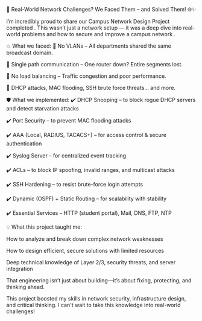🔐 Real-World Network Challenges? We Faced Them – and Solved Them! 🌐✨

I’m incredibly proud to share our Campus Network Design Project completed .
This wasn’t just a network setup — it was a deep dive into real-world problems and how to secure and improve a campus network .

💥 What we faced:
🔸 No VLANs – All departments shared the same broadcast domain.

🔸 Single path communication – One router down? Entire segments lost.

🔸 No load balancing – Traffic congestion and poor performance.

🔸 DHCP attacks, MAC flooding, SSH brute force threats… and more.

🛡️ What we implemented:
✔️ DHCP Snooping – to block rogue DHCP servers and detect starvation attacks

✔️ Port Security – to prevent MAC flooding attacks

✔️ AAA (Local, RADIUS, TACACS+) – for access control & secure authentication

✔️ Syslog Server – for centralized event tracking

✔️ ACLs – to block IP spoofing, invalid ranges, and multicast attacks

✔️ SSH Hardening – to resist brute-force login attempts

✔️ Dynamic (OSPF) + Static Routing – for scalability with stability

✔️ Essential Services – HTTP (student portal), Mail, DNS, FTP, NTP

💡 What this project taught me:

How to analyze and break down complex network weaknesses

How to design efficient, secure solutions with limited resources

Deep technical knowledge of Layer 2/3, security threats, and server integration

That engineering isn’t just about building—it’s about fixing, protecting, and thinking ahead.

This project boosted my skills in network security, infrastructure design, and critical thinking. I can't wait to take this knowledge into real-world challenges!


